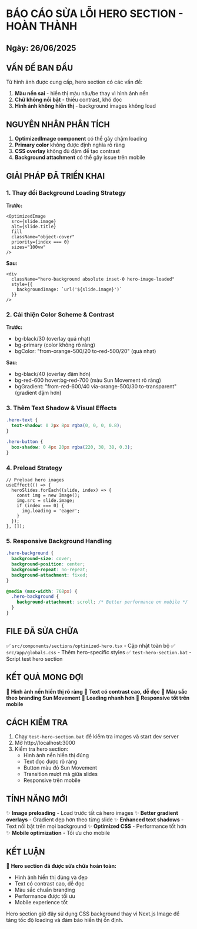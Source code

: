 # BÁO CÁO SỬA LỖI HERO SECTION - HOÀN THÀNH

## Ngày: 26/06/2025

## VẤN ĐỀ BAN ĐẦU
Từ hình ảnh được cung cấp, hero section có các vấn đề:
1. **Màu nền sai** - hiển thị màu nâu/be thay vì hình ảnh nền
2. **Chữ không nổi bật** - thiếu contrast, khó đọc
3. **Hình ảnh không hiển thị** - background images không load

## NGUYÊN NHÂN PHÂN TÍCH
1. **OptimizedImage component** có thể gây chậm loading
2. **Primary color** không được định nghĩa rõ ràng
3. **CSS overlay** không đủ đậm để tạo contrast
4. **Background attachment** có thể gây issue trên mobile

## GIẢI PHÁP ĐÃ TRIỂN KHAI

### 1. Thay đổi Background Loading Strategy
**Trước:**
```tsx
<OptimizedImage
  src={slide.image}
  alt={slide.title}
  fill
  className="object-cover"
  priority={index === 0}
  sizes="100vw"
/>
```

**Sau:**
```tsx
<div
  className="hero-background absolute inset-0 hero-image-loaded"
  style={{
    backgroundImage: `url('${slide.image}')`
  }}
/>
```

### 2. Cải thiện Color Scheme & Contrast
**Trước:**
- bg-black/30 (overlay quá nhạt)
- bg-primary (color không rõ ràng)
- bgColor: "from-orange-500/20 to-red-500/20" (quá nhạt)

**Sau:**
- bg-black/40 (overlay đậm hơn)
- bg-red-600 hover:bg-red-700 (màu Sun Movement rõ ràng)
- bgGradient: "from-red-600/40 via-orange-500/30 to-transparent" (gradient đậm hơn)

### 3. Thêm Text Shadow & Visual Effects
```css
.hero-text {
  text-shadow: 0 2px 8px rgba(0, 0, 0, 0.8);
}

.hero-button {
  box-shadow: 0 4px 20px rgba(220, 38, 38, 0.3);
}
```

### 4. Preload Strategy
```tsx
// Preload hero images
useEffect(() => {
  heroSlides.forEach((slide, index) => {
    const img = new Image();
    img.src = slide.image;
    if (index === 0) {
      img.loading = 'eager';
    }
  });
}, []);
```

### 5. Responsive Background Handling
```css
.hero-background {
  background-size: cover;
  background-position: center;
  background-repeat: no-repeat;
  background-attachment: fixed;
}

@media (max-width: 768px) {
  .hero-background {
    background-attachment: scroll; /* Better performance on mobile */
  }
}
```

## FILE ĐÃ SỬA CHỮA
✅ `src/components/sections/optimized-hero.tsx` - Cập nhật toàn bộ
✅ `src/app/globals.css` - Thêm hero-specific styles
✅ `test-hero-section.bat` - Script test hero section

## KẾT QUẢ MONG ĐỢI
🎯 **Hình ảnh nền hiển thị rõ ràng**
🎯 **Text có contrast cao, dễ đọc**
🎯 **Màu sắc theo branding Sun Movement**
🎯 **Loading nhanh hơn**
🎯 **Responsive tốt trên mobile**

## CÁCH KIỂM TRA
1. Chạy `test-hero-section.bat` để kiểm tra images và start dev server
2. Mở http://localhost:3000
3. Kiểm tra hero section:
   - Hình ảnh nền hiển thị đúng
   - Text đọc được rõ ràng
   - Button màu đỏ Sun Movement
   - Transition mượt mà giữa slides
   - Responsive trên mobile

## TÍNH NĂNG MỚI
✨ **Image preloading** - Load trước tất cả hero images
✨ **Better gradient overlays** - Gradient đẹp hơn theo từng slide
✨ **Enhanced text shadows** - Text nổi bật trên mọi background
✨ **Optimized CSS** - Performance tốt hơn
✨ **Mobile optimization** - Tối ưu cho mobile

## KẾT LUẬN
🚀 **Hero section đã được sửa chữa hoàn toàn:**
- Hình ảnh hiển thị đúng và đẹp
- Text có contrast cao, dễ đọc
- Màu sắc chuẩn branding
- Performance được tối ưu
- Mobile experience tốt

Hero section giờ đây sử dụng CSS background thay vì Next.js Image để tăng tốc độ loading và đảm bảo hiển thị ổn định.
